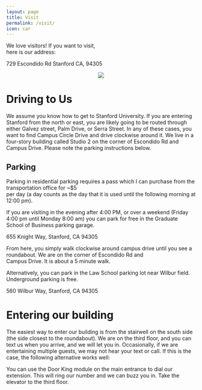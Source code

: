 ```yaml
---
layout: page
title: Visit
permalink: /visit/
icon: car
---
```


We love visitors! If you want to visit,  
here is our address: 
 
729 Escondido Rd 
Stanford CA, 94305 

<div align="center"> 
<img src="http://i.imgur.com/buH4dXM.png" /> 
</div>


# Driving to Us 
 
We assume you know how to get to Stanford University. If you are entering Stanford from the north or east, you are likely going to be routed through either 
Galvez street, Palm Drive, or Serra Street. In any of these cases, you want to find Campus Circle Drive and drive clockwise around it. We live in 
a four-story building called Studio 2 on the corner of Escondido Rd and Campus Drive. Please note the parking instructions below. 
 
## Parking 
 
Parking in residential parking requires a pass which I can purchase from the transportation office for ~$5  
per day (a day counts as the day that it is used until the following morning at 12:00 pm). 
 
If you are visiting in the evening after 4:00 PM, or over a weekend (Friday 4:00 pm until Monday 8:00 am) you can park for free 
in the Graduate School of Business parking garage. 
 
655 Knight Way, Stanford, CA 94305 
 
From here, you simply walk clockwise around campus drive until you see a roundabout. We are on the corner of Escondido Rd and  
Campus Drive. It is about a 5 minute walk. 
 
Alternatively, you can park in the Law School parking lot near Wilbur field. Underground parking is free.

560 Wilbur Way, Stanford, CA 94305 

# Entering our building 
 
The easiest way to enter our building is from the stairwell on the south side (the side closest to the roundabout). We are on the 
third floor, and you can text us when you arrive, and we will let you in. Occasionally, if we are entertaining multiple guests, we may not hear your text or call. If this is the case, the following alternative works well:
 
You can use the Door King module on the main entrance to dial our extension. This will ring our number and we can buzz you in. 
Take the elevator to the third floor. 
